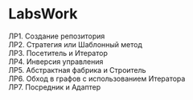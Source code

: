 # LabsWork
 ЛР1. Создание репозитория<br>
 ЛР2. Стратегия или Шаблонный метод<br>
 ЛР3. Посетитель и Итератор<br>
 ЛР4. Инверсия управления<br>
 ЛР5. Абстрактная фабрика и Строитель<br>
 ЛР6. Обход в графов с использованием Итератора<br>
 ЛР7. Посредник и Адаптер<br>
